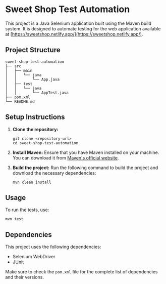 # Sweet Shop Test Automation

This project is a Java Selenium application built using the Maven build system. It is designed to automate testing for the web application available at [https://sweetshop.netlify.app/](https://sweetshop.netlify.app/).

## Project Structure

```
sweet-shop-test-automation
├── src
│   ├── main
│   │   └── java
│   │       └── App.java
│   ├── test
│   │   └── java
│   │       └── AppTest.java
├── pom.xml
└── README.md
```

## Setup Instructions

1. **Clone the repository:**
   ```
   git clone <repository-url>
   cd sweet-shop-test-automation
   ```

2. **Install Maven:**
   Ensure that you have Maven installed on your machine. You can download it from [Maven's official website](https://maven.apache.org/download.cgi).

3. **Build the project:**
   Run the following command to build the project and download the necessary dependencies:
   ```
   mvn clean install
   ```

## Usage

To run the tests, use:
```
mvn test
```

## Dependencies

This project uses the following dependencies:
- Selenium WebDriver
- JUnit

Make sure to check the `pom.xml` file for the complete list of dependencies and their versions.
